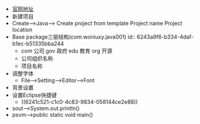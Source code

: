 - [官网地址](https://www.jetbrains.com/idea/)
- 新建项目
- Create-->Java--> Create project from template
  Project name
  Project location
- Base package三层结构(com.woniuxy.java001)
  id:: 6243a9f6-b334-4daf-b1ec-b51335bba244
	- com 公司
	  gov 政府
	  edu 教育
	  org 开源
	- 公司组织名称
	- 项目名称
- 调整字体
	- File-->Setting-->Editor-->Font
- 背景设置
- 设置Eclipse快捷键
	- ((6241c521-c1c0-4c83-9834-058144ce2e88))
- sout-->System.out.println()
- psvm-->public static void main()